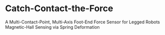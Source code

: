 # Catch-Contact-the-Force
A Multi-Contact-Point, Multi-Axis Foot-End Force Sensor for Legged Robots Magnetic-Hall Sensing via Spring Deformation
